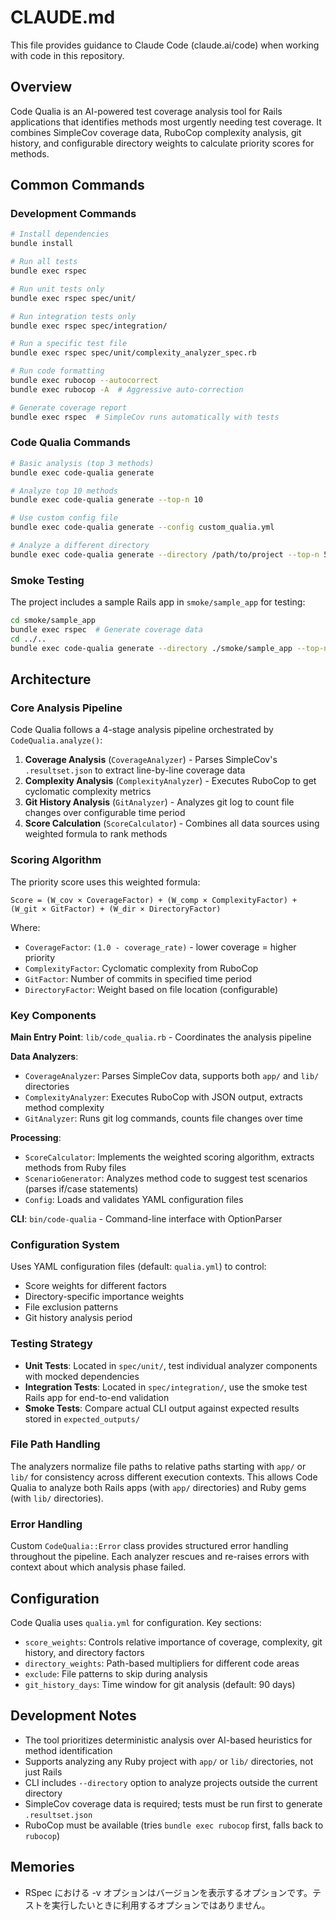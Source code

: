 # CLAUDE.md

This file provides guidance to Claude Code (claude.ai/code) when working with code in this repository.

## Overview

Code Qualia is an AI-powered test coverage analysis tool for Rails applications that identifies methods most urgently needing test coverage. It combines SimpleCov coverage data, RuboCop complexity analysis, git history, and configurable directory weights to calculate priority scores for methods.

## Common Commands

### Development Commands
```bash
# Install dependencies
bundle install

# Run all tests
bundle exec rspec

# Run unit tests only
bundle exec rspec spec/unit/

# Run integration tests only  
bundle exec rspec spec/integration/

# Run a specific test file
bundle exec rspec spec/unit/complexity_analyzer_spec.rb

# Run code formatting
bundle exec rubocop --autocorrect
bundle exec rubocop -A  # Aggressive auto-correction

# Generate coverage report
bundle exec rspec  # SimpleCov runs automatically with tests
```

### Code Qualia Commands
```bash
# Basic analysis (top 3 methods)
bundle exec code-qualia generate

# Analyze top 10 methods
bundle exec code-qualia generate --top-n 10

# Use custom config file
bundle exec code-qualia generate --config custom_qualia.yml

# Analyze a different directory
bundle exec code-qualia generate --directory /path/to/project --top-n 5
```

### Smoke Testing
The project includes a sample Rails app in `smoke/sample_app` for testing:
```bash
cd smoke/sample_app
bundle exec rspec  # Generate coverage data
cd ../..
bundle exec code-qualia generate --directory ./smoke/sample_app --top-n 10
```

## Architecture

### Core Analysis Pipeline
Code Qualia follows a 4-stage analysis pipeline orchestrated by `CodeQualia.analyze()`:

1. **Coverage Analysis** (`CoverageAnalyzer`) - Parses SimpleCov's `.resultset.json` to extract line-by-line coverage data
2. **Complexity Analysis** (`ComplexityAnalyzer`) - Executes RuboCop to get cyclomatic complexity metrics  
3. **Git History Analysis** (`GitAnalyzer`) - Analyzes git log to count file changes over configurable time period
4. **Score Calculation** (`ScoreCalculator`) - Combines all data sources using weighted formula to rank methods

### Scoring Algorithm
The priority score uses this weighted formula:
```
Score = (W_cov × CoverageFactor) + (W_comp × ComplexityFactor) + (W_git × GitFactor) + (W_dir × DirectoryFactor)
```

Where:
- `CoverageFactor`: `(1.0 - coverage_rate)` - lower coverage = higher priority
- `ComplexityFactor`: Cyclomatic complexity from RuboCop
- `GitFactor`: Number of commits in specified time period  
- `DirectoryFactor`: Weight based on file location (configurable)

### Key Components

**Main Entry Point**: `lib/code_qualia.rb` - Coordinates the analysis pipeline

**Data Analyzers**:
- `CoverageAnalyzer`: Parses SimpleCov data, supports both `app/` and `lib/` directories
- `ComplexityAnalyzer`: Executes RuboCop with JSON output, extracts method complexity
- `GitAnalyzer`: Runs git log commands, counts file changes over time

**Processing**:
- `ScoreCalculator`: Implements the weighted scoring algorithm, extracts methods from Ruby files
- `ScenarioGenerator`: Analyzes method code to suggest test scenarios (parses if/case statements)
- `Config`: Loads and validates YAML configuration files

**CLI**: `bin/code-qualia` - Command-line interface with OptionParser

### Configuration System
Uses YAML configuration files (default: `qualia.yml`) to control:
- Score weights for different factors
- Directory-specific importance weights
- File exclusion patterns
- Git history analysis period

### Testing Strategy
- **Unit Tests**: Located in `spec/unit/`, test individual analyzer components with mocked dependencies
- **Integration Tests**: Located in `spec/integration/`, use the smoke test Rails app for end-to-end validation
- **Smoke Tests**: Compare actual CLI output against expected results stored in `expected_outputs/`

### File Path Handling
The analyzers normalize file paths to relative paths starting with `app/` or `lib/` for consistency across different execution contexts. This allows Code Qualia to analyze both Rails apps (with `app/` directories) and Ruby gems (with `lib/` directories).

### Error Handling
Custom `CodeQualia::Error` class provides structured error handling throughout the pipeline. Each analyzer rescues and re-raises errors with context about which analysis phase failed.

## Configuration

Code Qualia uses `qualia.yml` for configuration. Key sections:
- `score_weights`: Controls relative importance of coverage, complexity, git history, and directory factors
- `directory_weights`: Path-based multipliers for different code areas  
- `exclude`: File patterns to skip during analysis
- `git_history_days`: Time window for git analysis (default: 90 days)

## Development Notes

- The tool prioritizes deterministic analysis over AI-based heuristics for method identification
- Supports analyzing any Ruby project with `app/` or `lib/` directories, not just Rails
- CLI includes `--directory` option to analyze projects outside the current directory
- SimpleCov coverage data is required; tests must be run first to generate `.resultset.json`
- RuboCop must be available (tries `bundle exec rubocop` first, falls back to `rubocop`)

## Memories

- RSpec における -v オプションはバージョンを表示するオプションです。テストを実行したいときに利用するオプションではありません。